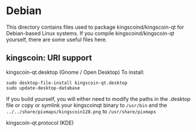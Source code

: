 
Debian
====================
This directory contains files used to package kingscoind/kingscoin-qt
for Debian-based Linux systems. If you compile kingscoind/kingscoin-qt yourself, there are some useful files here.

## kingscoin: URI support ##


kingscoin-qt.desktop  (Gnome / Open Desktop)
To install:

	sudo desktop-file-install kingscoin-qt.desktop
	sudo update-desktop-database

If you build yourself, you will either need to modify the paths in
the .desktop file or copy or symlink your kingscoinqt binary to `/usr/bin`
and the `../../share/pixmaps/kingscoin128.png` to `/usr/share/pixmaps`

kingscoin-qt.protocol (KDE)

